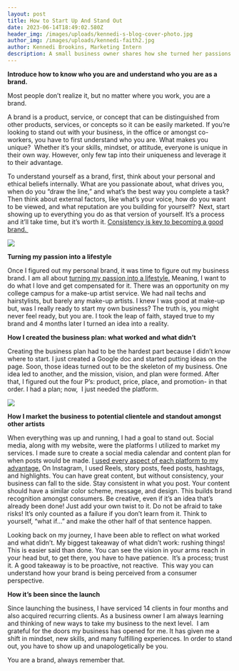 ```yaml
---
layout: post
title: How to Start Up And Stand Out
date: 2023-06-14T18:49:02.580Z
header_img: /images/uploads/kennedi-s-blog-cover-photo.jpg
author_img: /images/uploads/kennedi-faith2.jpg
author: Kennedi Brookins, Marketing Intern
description: A small business owner shares how she turned her passions to profits.
---
```

**Introduce how to know who you are and understand who you are as a brand.**

Most people don’t realize it, but no matter where you work, you are a brand. 

A brand is a product, service, or concept that can be distinguished from other products, services, or concepts so it can be easily marketed. If you’re looking to stand out with your business, in the office or amongst co-workers, you have to first understand who you are. What makes you unique?  Whether it’s your skills, mindset, or attitude, everyone is unique in their own way. However, only few tap into their uniqueness and leverage it to their advantage. 

To understand yourself as a brand, first, think about your personal and ethical beliefs internally. What are you passionate about, what drives you, when do you “draw the line,” and what’s the best way you complete a task? Then think about external factors, like what’s your voice, how do you want to be viewed, and what reputation are you building for yourself?  Next, start showing up to everything you do as that version of yourself. It’s a process and it’ll take time, but it’s worth it. [Consistency is key to becoming a good brand. ](https://www.awesomeinc.org/#core-values)

![](https://lh6.googleusercontent.com/a_J6HKJDNkl3kK1NUqyd6A9AjgdKh2PH-9l36AIAwfYdUFUEQz6kbjvfbSmylV1URGDV6IXpwDDKjoYPEqjNEj8kXrOwEnu2LPE-U_DWFiRzBN4xSQjQe1IhkBGVVW9ZBlwa1K9A1zVoPT2KyVwd7Vc)

**Turning my passion into a lifestyle**

Once I figured out my personal brand, it was time to figure out my business brand. I am all about [turning my passion into a lifestyle.](https://www.forbes.com/sites/carolinecastrillon/2020/03/08/5-steps-to-turn-passion-into-profit/?sh=45bce34a700b) Meaning, I want to do what I love and get compensated for it. There was an opportunity on my college campus for a make-up artist service. We had nail techs and hairstylists, but barely any make-up artists. I knew I was good at make-up but, was I really ready to start my own business? The truth is, you might never feel ready, but you are. I took the leap of faith, stayed true to my brand and 4 months later I turned an idea into a reality.

**‌How I created the business plan: what worked and what didn’t**

‌Creating the business plan had to be the hardest part because I didn’t know where to start. I just created a Google doc and started putting ideas on the page. Soon, those ideas turned out to be the skeleton of my business. One idea led to another, and the mission, vision, and plan were formed. After that, I figured out the four P’s: product, price, place, and promotion- in that order. I had a plan; now,  I just needed the platform.

![](https://lh3.googleusercontent.com/u-en_e6M2vN6hjUqzFlqH17I2BAlOo17NZAq-MQerqkjXyQCSQzGWOi8HoqD2f_T3NW3DT-vKPE-E29RSrF7z77iXyCgthNnxG_ac-qudQJ759v93BwHdzMJ0k0bztzPYj_yVNarRrHOtBSd7iCJtxU)

‌**How I market the business to potential clientele and standout amongst other artists**

‌When everything was up and running, I had a goal to stand out. Social media, along with my website, were the platforms I utilized to market my services. I made sure to create a social media calendar and content plan for when posts would be made. [I used every aspect of each platform to my advantage.](https://www.awesomeinc.org/blog/monetizing-your-instagram-as-a-college-student) On Instagram, I used Reels, story posts, feed posts, hashtags, and highlights. You can have great content, but without consistency, your business can fall to the side. Stay consistent in what you post. Your content should have a similar color scheme, message, and design. This builds brand recognition amongst consumers. Be creative, even if it’s an idea that’s already been done! Just add your own twist to it. Do not be afraid to take risks! It’s only counted as a failure if you don’t learn from it. Think to yourself, “what if…” and make the other half of that sentence happen.

Looking back on my journey, I have been able to reflect on what worked and what didn’t. My biggest takeaway of what didn’t work: rushing things! This is easier said than done. You can see the vision in your arms reach in your head but, to get there, you have to have patience.  It’s a process; trust it. A good takeaway is to be proactive, not reactive.  This way you can understand how your brand is being perceived from a consumer perspective. 

**How it’s been since the launch**

Since launching the business, I have serviced 14 clients in four months and also acquired recurring clients. As a business owner I am always learning and thinking of new ways to take my business to the next level.  I am grateful for the doors my business has opened for me. It has given me a shift in mindset, new skills, and many fulfilling experiences. In order to stand out, you have to show up and unapologetically be you. 

You are a brand, always remember that.